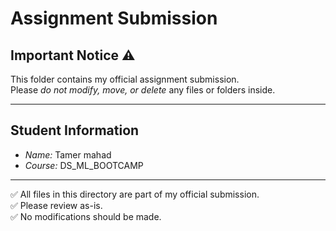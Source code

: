 # Assignment Submission

## Important Notice ⚠  
This folder contains my official assignment submission.  
Please *do not modify, move, or delete* any files or folders inside.  

---

## Student Information  
- *Name:* Tamer mahad  
- *Course:* DS_ML_BOOTCAMP  

---

✅ All files in this directory are part of my official submission.  
✅ Please review as-is.  
✅ No modifications should be made.